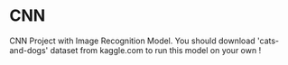 # CNN
CNN Project with Image Recognition Model.
You should download 'cats-and-dogs' dataset from kaggle.com to run this model on your own !

